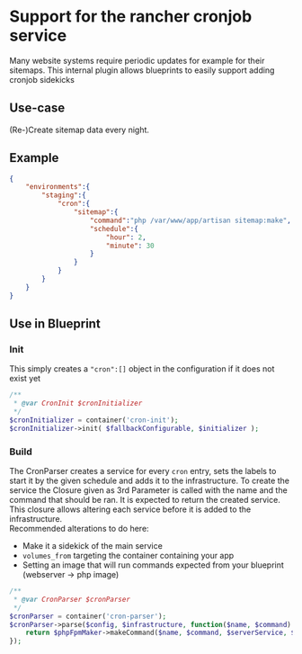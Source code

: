 # Support for the rancher cronjob service
Many website systems require periodic updates for example for their sitemaps. This internal plugin allows blueprints
to easily support adding cronjob sidekicks

## Use-case
(Re-)Create sitemap data every night.

## Example
```json
{
	"environments":{
		"staging":{
			"cron":{
				"sitemap":{
					"command":"php /var/www/app/artisan sitemap:make",
					"schedule":{
						"hour": 2,
						"minute": 30
					}
				}
			}
		}
	}
}
```

## Use in Blueprint
### Init
This simply creates a `"cron":[]` object in the configuration if it does not exist yet

```php
/**
 * @var CronInit $cronInitializer
 */
$cronInitializer = container('cron-init');
$cronInitializer->init( $fallbackConfigurable, $initializer );
```

### Build
The CronParser creates a service for every `cron` entry, sets the labels to start it by the given schedule and adds it
to the infrastructure. To create the service the Closure given as 3rd Parameter is called with the name and the command
that should be ran. It is expected to return the created service.  
This closure allows altering each service before it is added to the infrastructure.  
Recommended alterations to do here:
- Make it a sidekick of the main service
- `volumes_from` targeting the container containing your app
- Setting an image that will run commands expected from your blueprint (webserver -> php image)

```php
/**
 * @var CronParser $cronParser
 */
$cronParser = container('cron-parser');
$cronParser->parse($config, $infrastructure, function($name, $command) use ($phpFpmMaker, $serverService, $config) {
	return $phpFpmMaker->makeCommand($name, $command, $serverService, $config);
});
```